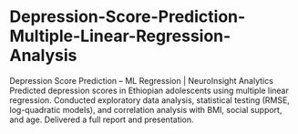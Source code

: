# Depression-Score-Prediction-Multiple-Linear-Regression-Analysis
Depression Score Prediction – ML Regression | NeuroInsight Analytics Predicted depression scores in Ethiopian adolescents using multiple linear regression. Conducted exploratory data analysis, statistical testing (RMSE, log-quadratic models), and correlation analysis with BMI, social support, and age. Delivered a full report and presentation.

